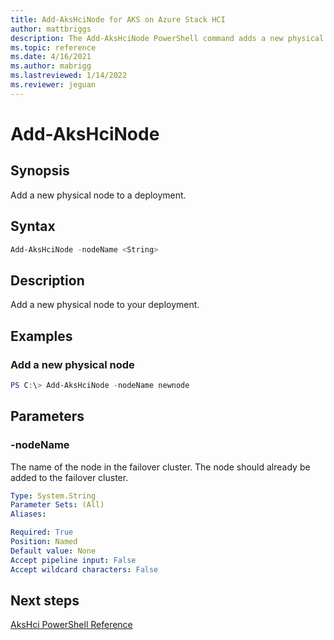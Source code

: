 ```yaml
---
title: Add-AksHciNode for AKS on Azure Stack HCI
author: mattbriggs
description: The Add-AksHciNode PowerShell command adds a new physical node to a deployment.
ms.topic: reference
ms.date: 4/16/2021
ms.author: mabrigg 
ms.lastreviewed: 1/14/2022
ms.reviewer: jeguan
---
```


# Add-AksHciNode

## Synopsis
Add a new physical node to a deployment.

## Syntax

```powershell
Add-AksHciNode -nodeName <String>
```

## Description
Add a new physical node to your deployment.

## Examples

### Add a new physical node
```powershell
PS C:\> Add-AksHciNode -nodeName newnode
```

## Parameters

### -nodeName
The name of the node in the failover cluster. The node should already be added to the failover cluster.

```yaml
Type: System.String
Parameter Sets: (All)
Aliases:

Required: True
Position: Named
Default value: None
Accept pipeline input: False
Accept wildcard characters: False
```

## Next steps

[AksHci PowerShell Reference](index.md)